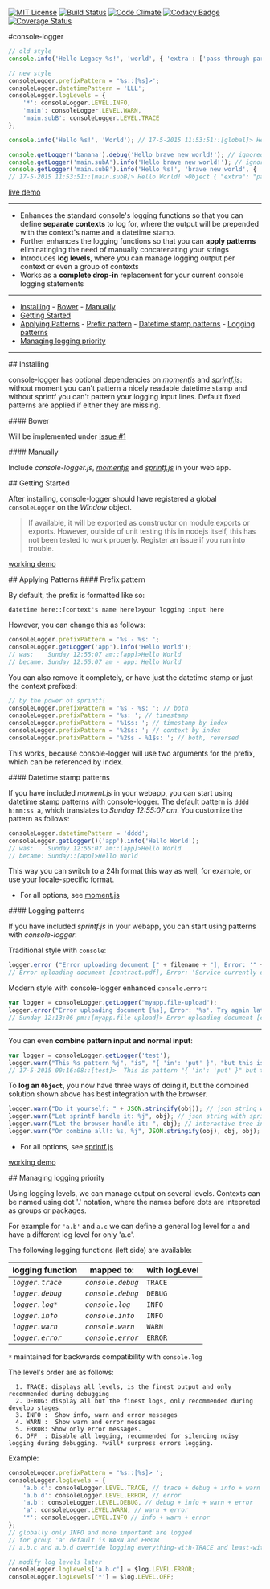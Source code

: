[![MIT License][license-image]][license-url] [![Build Status][travis-image]][travis-url] [![Code Climate][codeclimate-gpa-image]][codeclimate-url] [![Codacy Badge][codacy-shields-image]][codacy-url] [![Coverage Status][coveralls-image]][coveralls-url]

#console-logger

```javascript
// old style
console.info('Hello Legacy %s!', 'world', { 'extra': ['pass-through params'] }); // Hello Legacy %s! world >Object { "extra": "pass-through params" }

// new style
consoleLogger.prefixPattern = '%s::[%s]>';
consoleLogger.datetimePattern = 'LLL';
consoleLogger.logLevels = {
    '*': consoleLogger.LEVEL.INFO,
    'main': consoleLogger.LEVEL.WARN,
    'main.subB': consoleLogger.LEVEL.TRACE
};

console.info('Hello %s!', 'World'); // 17-5-2015 11:53:51::[global]> Hello World!

console.getLogger('banana').debug('Hello brave new world!'); // ignored, logging set to INFO for '*'
console.getLogger('main.subA').info('Hello brave new world!'); // ignored, doesn't pass logging threshold of 'main'
console.getLogger('main.subB').info('Hello %s!', 'brave new world', { 'extra': ['pass-through params'] });
// 17-5-2015 11:53:51::[main.subB]> Hello World! >Object { "extra": "pass-through params" }
```

[live demo](https://jsfiddle.net/plantface/gmg8bgv2/)

---

* Enhances the standard console's logging functions so that you can define **separate contexts** to log for, where the output will be prepended with the context's name and a datetime stamp.
* Further enhances the logging functions so that you can **apply patterns** eliminatinging the need of manually concatenating your strings
* Introduces **log levels**, where you can manage logging output per context or even a group of contexts
* Works as a **complete drop-in** replacement for your current console logging statements

---

- [Installing](#installing)
		- [Bower](#bower)
		- [Manually](#manually)
- [Getting Started](#getting-started)
- [Applying Patterns](#applying-patterns)
		- [Prefix pattern](#prefix-pattern)
		- [Datetime stamp patterns](#datetime-stamp-patterns)
		- [Logging patterns](#logging-patterns)
- [Managing logging priority](#managing-logging-priority)

---

<a name='installing'/>
## Installing

console-logger has optional dependencies on _[momentjs](https://github.com/moment/moment)_ and _[sprintf.js](https://github.com/alexei/sprintf.js)_: without moment you can't pattern a nicely readable datetime stamp and without sprintf you can't pattern your logging input lines. Default fixed patterns are applied if either they are missing.

<a name='bower'/>
#### Bower

Will be implemented under [issue #1](https://github.com/better-js-logging/console-logger/issues/1)

<a name='manually'/>
#### Manually

Include _console-logger.js_, _[momentjs](https://github.com/moment/moment)_ and _[sprintf.js](https://github.com/alexei/sprintf.js)_ in your web app.

<a name='getting-started'/>
## Getting Started

After installing, console-logger should have registered a global `consoleLogger` on the _Window_ object. 

> If available, it will be exported as constructor on module.exports or exports. However, outside of unit testing this in nodejs itself, this has not been tested to work properly. Register an issue if you run into trouble.

   [working demo](TODO)

<a name='applying-patterns'/>
## Applying Patterns
<a name='prefix-pattern'/>
#### Prefix pattern

By default, the prefix is formatted like so:

`datetime here::[context's name here]>your logging input here`

However, you can change this as follows:

```javascript
consoleLogger.prefixPattern = '%s - %s: ';
consoleLogger.getLogger('app').info('Hello World');
// was:    Sunday 12:55:07 am::[app]>Hello World
// became: Sunday 12:55:07 am - app: Hello World
```

You can also remove it completely, or have just the datetime stamp or just the context prefixed:

```javascript
// by the power of sprintf!
consoleLogger.prefixPattern = '%s - %s: '; // both
consoleLogger.prefixPattern = '%s: '; // timestamp
consoleLogger.prefixPattern = '%1$s: '; // timestamp by index
consoleLogger.prefixPattern = '%2$s: '; // context by index
consoleLogger.prefixPattern = '%2$s - %1$s: '; // both, reversed
```

This works, because console-logger will use two arguments for the prefix, which can be referenced by index.

<a name='datetime-stamp-patterns'/>
#### Datetime stamp patterns

If you have included _moment.js_ in your webapp, you can start using datetime stamp patterns with console-logger. The default pattern is `dddd h:mm:ss a`, which translates to _Sunday 12:55:07 am_. You customize the pattern as follows:

```javascript
consoleLogger.datetimePattern = 'dddd';
consoleLogger.getLogger()('app').info('Hello World');
// was:    Sunday 12:55:07 am::[app]>Hello World
// became: Sunday::[app]>Hello World
```

This way you can switch to a 24h format this way as well, for example, or use your locale-specific format.

 * For all options, see [moment.js](http://momentjs.com/docs/#/displaying/)

<a name='logging-patterns'/>
#### Logging patterns

If you have included _sprintf.js_ in your webapp, you can start using patterns with _console-logger_.

Traditional style with `console`:
```javascript
logger.error ("Error uploading document [" + filename + "], Error: '" + err.message + "'. Try again later.")
// Error uploading document [contract.pdf], Error: 'Service currently down'. Try again later. "{ ... }"
```

Modern style with console-logger enhanced `console.error`:
 ```javascript
var logger = consoleLogger.getLogger("myapp.file-upload");
logger.error("Error uploading document [%s], Error: '%s'. Try again later.", filename, err.message)
// Sunday 12:13:06 pm::[myapp.file-upload]> Error uploading document [contract.pdf], Error: 'Service currently down'. Try again later.
 ```

---

You can even **combine pattern input and normal input**:
 ```javascript
var logger = consoleLogger.getLogger('test');
logger.warn("This %s pattern %j", "is", "{ 'in': 'put' }", "but this is not!", ['this', 'is', ['handled'], 'by the browser'], { 'including': 'syntax highlighting', 'and': 'console interaction' });
// 17-5-2015 00:16:08::[test]>  This is pattern "{ 'in': 'put' }" but this is not! ["this", "is handled", "by the browser"] Object {including: "syntax highlighting", and: "console interaction"}
 ```
 
To **log an `Object`**, you now have three ways of doing it, but the combined solution shown above has best integration with the browser.
 ```javascript
logger.warn("Do it yourself: " + JSON.stringify(obj)); // json string with stringify's limitations
logger.warn("Let sprintf handle it: %j", obj); // json string with sprintf's limitations
logger.warn("Let the browser handle it: ", obj); // interactive tree in the browser with syntax highlighting
logger.warn("Or combine all!: %s, %j", JSON.stringify(obj), obj, obj);
 ```

 * For all options, see [sprintf.js](https://github.com/alexei/sprintf.js)

[working demo](TODO)

<a name='managing-logging-priority'/>
## Managing logging priority

Using logging levels, we can manage output on several levels. Contexts can be named using dot '.' notation, where the names before dots are intepreted as groups or packages.

For example for `'a.b'` and `a.c` we can define a general log level for `a` and have a different log level for only 'a.c'.

The following logging functions (left side) are available:

logging function  | mapped to: | with logLevel
----------------- | --------------- | --------------
_`logger.trace`_  | _`console.debug`_       | `TRACE`
_`logger.debug`_  | _`console.debug`_       | `DEBUG`
_`logger.log*`_   | _`console.log`_        | `INFO`
_`logger.info`_   | _`console.info`_        | `INFO`
_`logger.warn`_   | _`console.warn`_        | `WARN`
_`logger.error`_  | _`console.error`_       | `ERROR`
`*` maintained for backwards compatibility with `console.log`

The level's order are as follows:
```
  1. TRACE: displays all levels, is the finest output and only recommended during debugging
  2. DEBUG: display all but the finest logs, only recommended during develop stages
  3. INFO :  Show info, warn and error messages
  4. WARN :  Show warn and error messages
  5. ERROR: Show only error messages.
  6. OFF  : Disable all logging, recommended for silencing noisy logging during debugging. *will* surpress errors logging.
```
Example:

```javascript
consoleLogger.prefixPattern = '%s::[%s]> ';
consoleLogger.logLevels = {
	'a.b.c': consoleLogger.LEVEL.TRACE, // trace + debug + info + warn + error
	'a.b.d': consoleLogger.LEVEL.ERROR, // error
	'a.b': consoleLogger.LEVEL.DEBUG, // debug + info + warn + error
	'a': consoleLogger.LEVEL.WARN, // warn + error
	'*': consoleLogger.LEVEL.INFO // info + warn + error
};
// globally only INFO and more important are logged
// for group 'a' default is WARN and ERROR
// a.b.c and a.b.d override logging everything-with-TRACE and least-with-ERROR respectively

// modify log levels later
consoleLogger.logLevels['a.b.c'] = $log.LEVEL.ERROR;
consoleLogger.logLevels['*'] = $log.LEVEL.OFF;
```

[license-image]: http://img.shields.io/badge/license-MIT-blue.svg?style=flat
[license-url]: LICENSE

[travis-url]: http://travis-ci.org/better-js-logging/console-logger
[travis-image]: https://img.shields.io/travis/better-js-logging/console-logger.svg?style=flat

[coveralls-url]: https://coveralls.io/r/better-js-logging/console-logger?branch=master
[coveralls-image]: https://coveralls.io/repos/better-js-logging/console-logger/badge.svg?branch=master

[codeclimate-url]: https://codeclimate.com/github/better-js-logging/console-logger
[codeclimate-gpa-image]: https://codeclimate.com/github/better-js-logging/console-logger/badges/gpa.svg

[codacy-url]: https://www.codacy.com/app/b-bottema/console-logger/dashboard
[codacy-image]: https://www.codacy.com/project/badge/fc9f04daa6cd4005bbe02683c3d0b558
[codacy-shields-image]: https://img.shields.io/codacy/fc9f04daa6cd4005bbe02683c3d0b558.svg?style=flat
